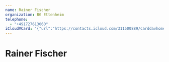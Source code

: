 ```yaml
---
name: Rainer Fischer
organization: BG Ettenheim
telephone:
  - "+491727613060"
iCloudVCard: '{"url":"https://contacts.icloud.com/311500889/carddavhome/card/EB6C44BD-A93C-4C7A-AA81-D99A0BE821C4.vcf","etag":"\"l5as8nwh\"","data":"BEGIN:VCARD\r\nVERSION:3.0\r\nFN:\r\nN:Fischer;Rainer;;;\r\nUID:A2DB4A88-5A42-4663-A152-63EAACE0DBAF\r\nPRODID:-//Apple Inc.//iOS 15.5//EN\r\nREV:2025-04-03T22:05:11Z\r\nORG:BG Ettenheim;\r\nTEL:+491727613060\r\nEND:VCARD"}'
---
```

# Rainer Fischer